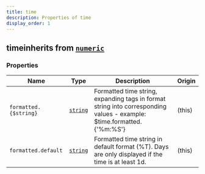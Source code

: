 ```yaml
---
title: time
description: Properties of time
display_order: 1
---
```


## timeinherits from [`numeric`](./numeric.html)

### Properties

| Name | Type | Description | Origin |
|------|------|-------------|--------|
| `formatted.{$string}` | [`string`](./string.html) | Formatted time string, expanding tags in format string into corresponding values - example: $time.formatted.{'%m:%S'} | (this) |
| `formatted.default` | [`string`](./string.html) | Formatted time string in default format (%T). Days are only displayed if the time is at least 1d. | (this) |

